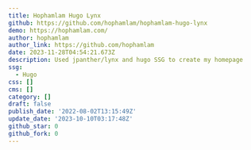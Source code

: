 ```yaml
---
title: Hophamlam Hugo Lynx
github: https://github.com/hophamlam/hophamlam-hugo-lynx
demo: https://hophamlam.com/
author: hophamlam
author_link: https://github.com/hophamlam
date: 2023-11-28T04:54:21.673Z
description: Used jpanther/lynx and hugo SSG to create my homepage
ssg:
  - Hugo
css: []
cms: []
category: []
draft: false
publish_date: '2022-08-02T13:15:49Z'
update_date: '2023-10-10T03:17:48Z'
github_star: 0
github_fork: 0
---
```

